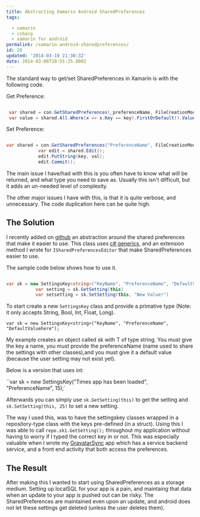 ```yaml
---
title: Abstracting Xamarin Android SharedPreferences
tags:

  - xamarin
  - csharp
  - xamarin for android
permalink: /xamarin-android-sharedpreferences/
id: 20
updated: '2014-03-19 21:30:32'
date: 2014-03-06T18:55:25.000Z
---
```


The standard way to get/set SharedPreferences in Xamarin is with the following code.

Get Preference:

```csharp

 var shared = con.GetSharedPreferences(_preferenceName, FileCreationMode.WorldReadable);
 var value = shared.All.Where(x => x.Key == key).FirstOrDefault().Value;

```

Set Preference:

```csharp

var shared = con.GetSharedPreferences("PreferenceName", FileCreationMode.WorldWriteable);
            var edit = shared.Edit();
            edit.PutString(key, val);
            edit.Commit();

```

The main issue I have/had with this is you often have to know what will be returned, and what type you need to save as. Usually this isn't difficult, but it adds an un-needed level of complexity.

The other major issues I have with this, is that it is quite verbose, and unnecessary. The code duplication here can be quite high.
<!-- more -->
## The Solution

I recently added on [github](https://github.com/TerribleDev/XamAndroidSettings) an abstraction around the shared preferences that make it easier to use. This class uses [c# generics](http://msdn.microsoft.com/en-us/library/512aeb7t.aspx), and an extension method I wrote for `ISharedPreferencesEditor` that make SharedPreferences easier to use.

The sample code below shows how to use it.

```csharp

var sk = new SettingsKey<string>("KeyName", "PreferenceName", "DefaultValuehere");
           var setting = sk.GetSetting(this)
           var setsetting = sk.SetSetting(this, "New Value!")

```

To start create a new `SettingsKey` class and provide a primative type (Note: it only accepts String, Bool, Int, Float, Long).

`var sk = new SettingsKey<string>("KeyName", "PreferenceName", "DefaultValuehere");`

My example creates an object called sk with T of type string. You must give the key a name, you must provide the preferenceName (name used to share the settings with other classes),and you must give it a default value (because the user setting may not exist yet).

Below is a version that uses int:

``var sk = new SettingsKey<int>("Times app has been loaded", "PreferenceName", 15);`

Afterwards you can simply use `sk.GetSetting(this)` to get the setting and `sk.SetSetting(this, 25)` to set a new setting.

The way I used this, was to have the settingskey classes wrapped in a repository-type class with the keys pre-defined (in a struct). Using this I was able to call `repo.sk1.GetSetting();` throughout my application without having to worry if I typed the correct key in or not. This was especially valuable when I wrote my [GravatarSync](https://play.google.com/store/apps/details?id=ultimategravatarsync.ultimategravatarsyncfree) app which has a service backend service, and a front end activity that both access the preferences.


## The Result

After making this I wanted to start using SharedPreferences as a storage medium. Setting up localSQL for your app is a pain, and maintaing that data when an update to your app is pushed out can be risky. The SharedPreferences are maintained even upon an update, and android does not let these settings get deleted (unless the user deletes them).
